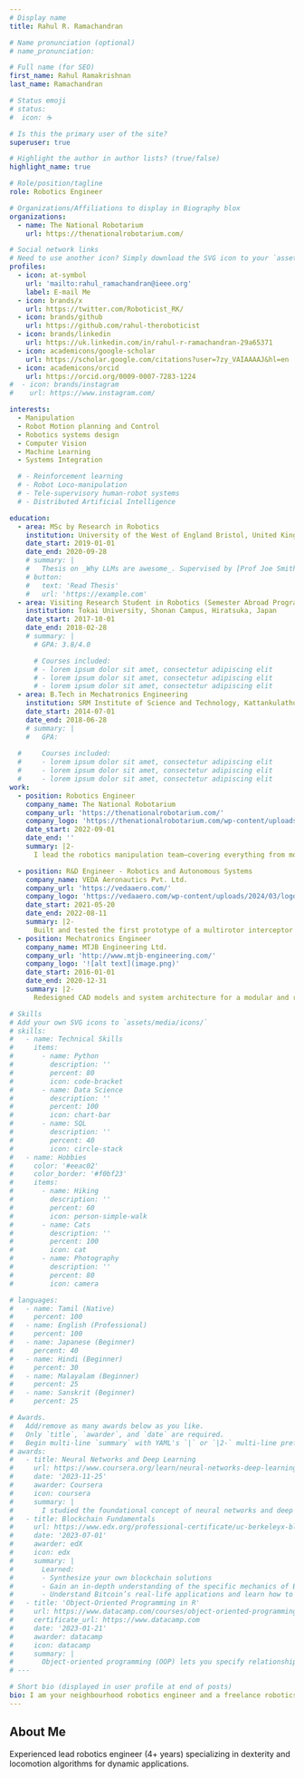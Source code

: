 ```yaml
---
# Display name
title: Rahul R. Ramachandran

# Name pronunciation (optional)
# name_pronunciation: 

# Full name (for SEO)
first_name: Rahul Ramakrishnan
last_name: Ramachandran

# Status emoji
# status:
#  icon: ☕️

# Is this the primary user of the site?
superuser: true

# Highlight the author in author lists? (true/false)
highlight_name: true

# Role/position/tagline
role: Robotics Engineer

# Organizations/Affiliations to display in Biography blox
organizations:
  - name: The National Robotarium
    url: https://thenationalrobotarium.com/

# Social network links
# Need to use another icon? Simply download the SVG icon to your `assets/media/icons/` folder.
profiles:
  - icon: at-symbol
    url: 'mailto:rahul_ramachandran@ieee.org'
    label: E-mail Me
  - icon: brands/x
    url: https://twitter.com/Roboticist_RK/
  - icon: brands/github
    url: https://github.com/rahul-theroboticist
  - icon: brands/linkedin
    url: https://uk.linkedin.com/in/rahul-r-ramachandran-29a65371
  - icon: academicons/google-scholar
    url: https://scholar.google.com/citations?user=7zy_VAIAAAAJ&hl=en
  - icon: academicons/orcid
    url: https://orcid.org/0009-0007-7283-1224
#  - icon: brands/instagram
#    url: https://www.instagram.com/

interests:
  - Manipulation
  - Robot Motion planning and Control
  - Robotics systems design
  - Computer Vision
  - Machine Learning
  - Systems Integration

  # - Reinforcement learning 
  # - Robot Loco-manipulation
  # - Tele-supervisory human-robot systems
  # - Distributed Artificial Intelligence

education:
  - area: MSc by Research in Robotics
    institution: University of the West of England Bristol, United Kingdom
    date_start: 2019-01-01
    date_end: 2020-09-28
    # summary: |
    #   Thesis on _Why LLMs are awesome_. Supervised by [Prof Joe Smith](https://example.com). Presented papers at 5 IEEE conferences with the contributions being published in 2 Springer journals.
    # button:
    #   text: 'Read Thesis'
    #   url: 'https://example.com'
  - area: Visiting Research Student in Robotics (Semester Abroad Program)
    institution: Tokai University, Shonan Campus, Hiratsuka, Japan
    date_start: 2017-10-01
    date_end: 2018-02-28
    # summary: |
      # GPA: 3.8/4.0

      # Courses included:
      # - lorem ipsum dolor sit amet, consectetur adipiscing elit
      # - lorem ipsum dolor sit amet, consectetur adipiscing elit
      # - lorem ipsum dolor sit amet, consectetur adipiscing elit
  - area: B.Tech in Mechatronics Engineering
    institution: SRM Institute of Science and Technology, Kattankulathur, Chennai, India
    date_start: 2014-07-01
    date_end: 2018-06-28
    # summary: |
    #   GPA: 
      
  #     Courses included:
  #     - lorem ipsum dolor sit amet, consectetur adipiscing elit
  #     - lorem ipsum dolor sit amet, consectetur adipiscing elit
  #     - lorem ipsum dolor sit amet, consectetur adipiscing elit
work:
  - position: Robotics Engineer
    company_name: The National Robotarium
    company_url: 'https://thenationalrobotarium.com/'
    company_logo: 'https://thenationalrobotarium.com/wp-content/uploads/The-National-Robotarium.png'
    date_start: 2022-09-01
    date_end: ''
    summary: |2-
      I lead the robotics manipulation team—covering everything from motion planning and control to hardware-software integration and developed a digital twin for the manipulation lab. I’ve operated and upgraded marine robots (AUVs/USVs) such as [L3Harris IVER3 AUV](https://www.l3harris.com/all-capabilities/iver3-standard-system-auv) and [C-Enduro USV](https://www.unmannedsystemstechnology.com/wp-content/uploads/2013/11/C-Enduro-Long-Endurance-Unmanned-Surface-Vehicle.pdf), reverse engineered critical systems, and integrated technologies like Starlink and marine generators. I also work closely with stakeholders to scope projects, write proposals to secure funding, and deliver results—completing over £1.5M in funded work and currently leading two ongoing projects.

  - position: R&D Engineer - Robotics and Autonomous Systems
    company_name: VEDA Aeronautics Pvt. Ltd.
    company_url: 'https://vedaaero.com/'
    company_logo: 'https://vedaaero.com/wp-content/uploads/2024/03/logo-3.svg'
    date_start: 2021-05-20
    date_end: 2022-08-11
    summary: |2-
      Built and tested the first prototype of a multirotor interceptor drone for defense use. Developed real-time visual servoing, object detection, and tracking systems. Designed embedded system architecture and implemented GPS/vision-based motion planning for autonomous aerial robots.
  - position: Mechatronics Engineer
    company_name: MTJB Engineering Ltd.
    company_url: 'http://www.mtjb-engineering.com/'
    company_logo: '![alt text](image.png)'
    date_start: 2016-01-01
    date_end: 2020-12-31
    summary: |2-
      Redesigned CAD models and system architecture for a modular and reconfigurable multirotor vehicle (Thunderbird). Built rapid prototypes of key subsystems, sourced components, and completed software-hardware integration for the proof of concept. Conducted formal verification and validation testing.

# Skills
# Add your own SVG icons to `assets/media/icons/`
# skills:
#   - name: Technical Skills
#     items:
#       - name: Python
#         description: ''
#         percent: 80
#         icon: code-bracket
#       - name: Data Science
#         description: ''
#         percent: 100
#         icon: chart-bar
#       - name: SQL
#         description: ''
#         percent: 40
#         icon: circle-stack
#   - name: Hobbies
#     color: '#eeac02'
#     color_border: '#f0bf23'
#     items:
#       - name: Hiking
#         description: ''
#         percent: 60
#         icon: person-simple-walk
#       - name: Cats
#         description: ''
#         percent: 100
#         icon: cat
#       - name: Photography
#         description: ''
#         percent: 80
#         icon: camera

# languages:
#   - name: Tamil (Native)
#     percent: 100
#   - name: English (Professional)
#     percent: 100
#   - name: Japanese (Beginner)
#     percent: 40
#   - name: Hindi (Beginner)
#     percent: 30
#   - name: Malayalam (Beginner)
#     percent: 25
#   - name: Sanskrit (Beginner)
#     percent: 25

# Awards.
#   Add/remove as many awards below as you like.
#   Only `title`, `awarder`, and `date` are required.
#   Begin multi-line `summary` with YAML's `|` or `|2-` multi-line prefix and indent 2 spaces below.
# awards:
#   - title: Neural Networks and Deep Learning
#     url: https://www.coursera.org/learn/neural-networks-deep-learning
#     date: '2023-11-25'
#     awarder: Coursera
#     icon: coursera
#     summary: |
#       I studied the foundational concept of neural networks and deep learning. By the end, I was familiar with the significant technological trends driving the rise of deep learning; build, train, and apply fully connected deep neural networks; implement efficient (vectorized) neural networks; identify key parameters in a neural network’s architecture; and apply deep learning to your own applications.
#   - title: Blockchain Fundamentals
#     url: https://www.edx.org/professional-certificate/uc-berkeleyx-blockchain-fundamentals
#     date: '2023-07-01'
#     awarder: edX
#     icon: edx
#     summary: |
#       Learned:
#       - Synthesize your own blockchain solutions
#       - Gain an in-depth understanding of the specific mechanics of Bitcoin
#       - Understand Bitcoin’s real-life applications and learn how to attack and destroy Bitcoin, Ethereum, smart contracts and Dapps, and alternatives to Bitcoin’s Proof-of-Work consensus algorithm
#   - title: 'Object-Oriented Programming in R'
#     url: https://www.datacamp.com/courses/object-oriented-programming-with-s3-and-r6-in-r
#     certificate_url: https://www.datacamp.com
#     date: '2023-01-21'
#     awarder: datacamp
#     icon: datacamp
#     summary: |
#       Object-oriented programming (OOP) lets you specify relationships between functions and the objects that they can act on, helping you manage complexity in your code. This is an intermediate level course, providing an introduction to OOP, using the S3 and R6 systems. S3 is a great day-to-day R programming tool that simplifies some of the functions that you write. R6 is especially useful for industry-specific analyses, working with web APIs, and building GUIs.
# ---

# Short bio (displayed in user profile at end of posts)
bio: I am your neighbourhood robotics engineer and a freelance robotics educator. 
---
```


## About Me

<!-- I am a robotics engineer and a freelance robotics educator with five years of industry experience. I enjoy conducting user case studies and finding better solutions for existing problems in the robotics field. I'm also passionate about building end-to-end systems that integrates learning algorithms, perception, planning, and control for real-world applications.  -->
Experienced lead robotics engineer (4+ years) specializing in dexterity and locomotion algorithms for dynamic applications.
